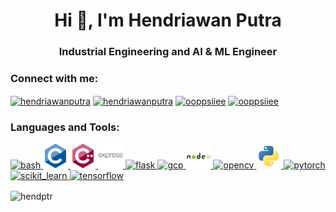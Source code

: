 <h1 align="center">Hi 👋, I'm Hendriawan Putra</h1>
<h3 align="center">Industrial Engineering and AI & ML Engineer</h3>

<h3 align="left">Connect with me:</h3>
<p align="left">
<a href="https://linkedin.com/in/hendriawanputra" target="blank"><img align="center" src="https://cdn.jsdelivr.net/npm/simple-icons@3.0.1/icons/linkedin.svg" alt="hendriawanputra" height="30" width="40" /></a>
<a href="https://kaggle.com/hendriawanputra" target="blank"><img align="center" src="https://cdn.jsdelivr.net/npm/simple-icons@3.0.1/icons/kaggle.svg" alt="hendriawanputra" height="30" width="40" /></a>
<a href="https://www.hackerrank.com/ooppsiiee" target="blank"><img align="center" src="https://cdn.jsdelivr.net/npm/simple-icons@3.0.1/icons/hackerrank.svg" alt="ooppsiiee" height="30" width="40" /></a>
<a href="https://www.leetcode.com/ooppsiiee" target="blank"><img align="center" src="https://cdn.jsdelivr.net/npm/simple-icons@3.0.1/icons/leetcode.svg" alt="ooppsiiee" height="30" width="40" /></a>
</p>

<h3 align="left">Languages and Tools:</h3>
<p align="left"> <a href="https://www.gnu.org/software/bash/" target="_blank"> <img src="https://www.vectorlogo.zone/logos/gnu_bash/gnu_bash-icon.svg" alt="bash" width="40" height="40"/> </a> <a href="https://www.cprogramming.com/" target="_blank"> <img src="https://raw.githubusercontent.com/devicons/devicon/master/icons/c/c-original.svg" alt="c" width="40" height="40"/> </a> <a href="https://www.w3schools.com/cpp/" target="_blank"> <img src="https://raw.githubusercontent.com/devicons/devicon/master/icons/cplusplus/cplusplus-original.svg" alt="cplusplus" width="40" height="40"/> </a> <a href="https://expressjs.com" target="_blank"> <img src="https://raw.githubusercontent.com/devicons/devicon/master/icons/express/express-original-wordmark.svg" alt="express" width="40" height="40"/> </a> <a href="https://flask.palletsprojects.com/" target="_blank"> <img src="https://www.vectorlogo.zone/logos/pocoo_flask/pocoo_flask-icon.svg" alt="flask" width="40" height="40"/> </a> <a href="https://cloud.google.com" target="_blank"> <img src="https://www.vectorlogo.zone/logos/google_cloud/google_cloud-icon.svg" alt="gcp" width="40" height="40"/> </a> <a href="https://nodejs.org" target="_blank"> <img src="https://raw.githubusercontent.com/devicons/devicon/master/icons/nodejs/nodejs-original-wordmark.svg" alt="nodejs" width="40" height="40"/> </a> <a href="https://opencv.org/" target="_blank"> <img src="https://www.vectorlogo.zone/logos/opencv/opencv-icon.svg" alt="opencv" width="40" height="40"/> </a> <a href="https://www.python.org" target="_blank"> <img src="https://raw.githubusercontent.com/devicons/devicon/master/icons/python/python-original.svg" alt="python" width="40" height="40"/> </a> <a href="https://pytorch.org/" target="_blank"> <img src="https://www.vectorlogo.zone/logos/pytorch/pytorch-icon.svg" alt="pytorch" width="40" height="40"/> </a> <a href="https://scikit-learn.org/" target="_blank"> <img src="https://upload.wikimedia.org/wikipedia/commons/0/05/Scikit_learn_logo_small.svg" alt="scikit_learn" width="40" height="40"/> </a> <a href="https://www.tensorflow.org" target="_blank"> <img src="https://www.vectorlogo.zone/logos/tensorflow/tensorflow-icon.svg" alt="tensorflow" width="40" height="40"/> </a> </p>

<p><img align="center" src="https://github-readme-stats.vercel.app/api/top-langs?username=hendptr&show_icons=true&locale=en&layout=compact" alt="hendptr" /></p>
